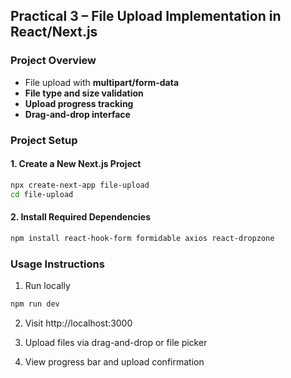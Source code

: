 ## Practical 3 – File Upload Implementation in React/Next.js

### Project Overview
- File upload with **multipart/form-data**
- **File type and size validation**
- **Upload progress tracking**
- **Drag-and-drop interface**

### Project Setup

#### 1. Create a New Next.js Project
```bash
npx create-next-app file-upload
cd file-upload
```

#### 2. Install Required Dependencies
```bash
npm install react-hook-form formidable axios react-dropzone
```

### Usage Instructions
1. Run locally
```bash 
npm run dev
```

2. Visit http://localhost:3000

3. Upload files via drag-and-drop or file picker

4. View progress bar and upload confirmation
